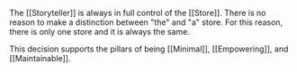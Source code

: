 The [[Storyteller]] is always in full control of the [[Store]]. There is no reason to make a distinction between "the" and "a" store. For this reason, there is only one store and it is always the same.

This decision supports the pillars of being [[Minimal]], [[Empowering]], and [[Maintainable]].